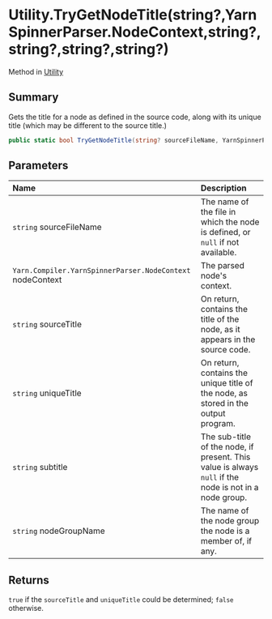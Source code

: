 # Utility.TryGetNodeTitle(string?,YarnSpinnerParser.NodeContext,string?,string?,string?,string?)

Method in [Utility](/docs/api/csharp/yarn.compiler.utility.md)

## Summary


Gets the title for a node as defined in the source code, along with
its unique title (which may be different to the source title.)


```csharp
public static bool TryGetNodeTitle(string? sourceFileName, YarnSpinnerParser.NodeContext nodeContext, [System.Diagnostics.CodeAnalysis.NotNullWhen(true)] out string? sourceTitle, [System.Diagnostics.CodeAnalysis.NotNullWhen(true)] out string? uniqueTitle, out string? subtitle, out string? nodeGroupName)
```

## Parameters

|Name|Description|
|:---|:---|
|`string` sourceFileName|The name of the file in which the node is defined, or  <code>null</code>  if not available.|
|`Yarn.Compiler.YarnSpinnerParser.NodeContext` nodeContext|The parsed node's context.|
|`string` sourceTitle|On return, contains the title of the node, as it appears in the source code.|
|`string` uniqueTitle|On return, contains the unique title of the node, as stored in the output program.|
|`string` subtitle|The sub-title of the node, if present. This value is always  <code>null</code>  if the node is not in a node group.|
|`string` nodeGroupName|The name of the node group the node is a member of, if any.|

## Returns

<code>true</code>  if the  <code>sourceTitle</code>  and  <code>uniqueTitle</code>  could be
determined;  <code>false</code>  otherwise.

